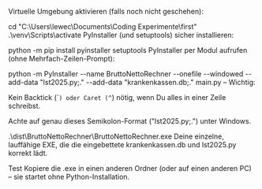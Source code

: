 Virtuelle Umgebung aktivieren (falls noch nicht geschehen):


cd "C:\Users\lewec\Documents\Coding Experimente\first"
.\venv\Scripts\activate
PyInstaller (und setuptools) sicher installieren:


python -m pip install pyinstaller setuptools
PyInstaller per Modul aufrufen (ohne Mehrfach-Zeilen-Prompt):


python -m PyInstaller --name BruttoNettoRechner --onefile --windowed --add-data "lst2025.py;." --add-data "krankenkassen.db;." main.py
– Wichtig:

Kein Backtick (\``) oder Caret (^`) nötig, wenn Du alles in einer Zeile schreibst.

Achte auf genau dieses Semikolon-Format ("lst2025.py;.") unter Windows.


.\dist\BruttoNettoRechner\BruttoNettoRechner.exe
Deine einzelne, lauffähige EXE, die die eingebettete krankenkassen.db und lst2025.py korrekt lädt.

Test
Kopiere die .exe in einen anderen Ordner (oder auf einen anderen PC) – sie startet ohne Python-Installation.
